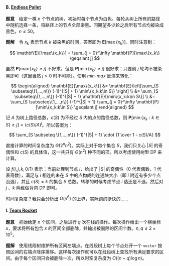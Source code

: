 #### B. [Endless Pallet](https://www.nowcoder.com/acm/contest/144/B)

**题意**　给定一棵 $n$ 个节点的树，初始时每个节点为白色。每轮从树上所有的路径中随机选择一条，将路径上的节点全部染黑。问期望多少轮之后所有节点均被染成黑色。$n \leqslant 50$。

**题解**　令 $x_k$ 表示节点 $k$ 被染黑的时间，答案即为 $\mathbf{E}[\max\{x_k\}]$。同时注意到：

$$
\mathbf{E}[\max\{x_k\}] = \sum_{j = 0}^\infty \mathbf{P}[\max\{x_k\} \geqslant j]
$$

虽然 $\mathbf{P}[\max\{x_k\} \geqslant j]$ 不好求，但是 $\mathbf{P}[\min\{x_k\} \geqslant j]$ 很好求：只要前 $j$ 轮均不被染黑即可（这里当然 $j > 0$ 时不可能）。使用 *min-max* 反演来转化：

$$
\begin{aligned}
\mathbf{E}[\max\{x_k\}] &= \mathbf{E}\left[\sum_{S \subseteq\{1,...,n\}} (-1)^{|S| + 1} \min\{x_k:k\in S\} \right] \\
&= \sum_{S \subseteq\{1,...,n\}} (-1)^{|S| + 1} \mathbf{E}[\min\{x_k:k\in S\}] \\
&= \sum_{S \subseteq\{1,...,n\}} (-1)^{|S| + 1} \sum_{j = 0}^\infty \mathbf{P}[\min\{x_k:k\in S\} \geqslant j] 
\end{aligned}
$$

记 $A$ 为树上路径总数，$c(S)$ 为不经过 $S$ 内的点的路径总数，则 $\mathbf{P}[\min\{x_k:k\in S\} \geqslant j] = (c(S) / A)^j$。所以答案为：

$$
\sum_{S \subseteq \{1,...,n\}} (-1)^{|S| + 1} \cdot {1 \over 1 - c(S)/A}
$$

直接计算的时间复杂度为 $\Theta(2^n n^2)$。实际上对于每个集合 $S$，我们只关心 $|S|$ 的奇偶性和 $c(S)$ 的具体值，这一共只有 $\Theta(n^2)$ 种不同的项。所以考虑使用树型 DP 来计算。

设 $f(i,\,j,\,k,\,0/1)$ 表示：当前处理到节点 $i$，给出了 $|S|$ 的奇偶性（$0$ 代表偶数，$1$ 代表奇数），满足与 $i$ 相连的未在 $S$ 中的点构成的连通块大小（即 $i$ 附近有多少个点没选），并且 $c(S) = k$ 的集合 $S$ 总数。转移的时候考虑节点 $i$ 选还是不选，然后对 $j$ 、$k$ 两维做背包 DP 即可。

时间复杂度？我只会分析出 $O(n^6)$ 的上界，实际跑的挺快的……

#### I. [Team Rocket](https://www.nowcoder.com/acm/contest/144/I)

**题意**　初始给定 $n$ 个区间，之后进行 $q$ 次在线的操作。每次操作给出一个横坐标 $x$，要求将所有包含 $x$ 的区间全部删除，并输出被删除的区间个数。$n,\,q \leqslant 2 \times 10^5$。

**题解**　使用线段树维护所有区间左端点。在线段树上每个节点处开一个 `vector` 按照区间的右端点降序排序。这样每次操作就可以在线段树上查找所有满足要求的区间。由于每个区间只会被删除一次，所以时空复杂度为 $O((n + q) \log n)$。